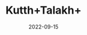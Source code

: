 ---
title: 'Kutth+Talakh+'
date: '2022-09-15' 
metatag: '' 
inventory: '0' 
draft: false 
# meta description 
shortDescripton: ''
description: 'Herb'
longdescription: ''
featured: True
# product Price
price: '50.0'
# Product Short Description
shortDescription: ''
productID: '50A58782-3226-ED11-9968-005056B3A416'
type: 'products'
category: 'Herb' 
thumnailproduct: 'https://aminsaddiquidawakhana.eralive.net/images/products/50A58782-3226-ED11-9968-005056B3A4161.png' 
images:
  - image: 'images/products/50A58782-3226-ED11-9968-005056B3A4161.png'  
Variants:
---